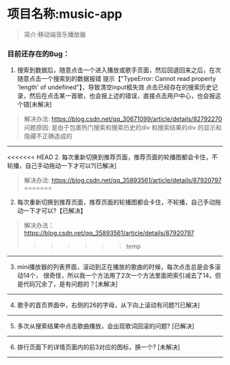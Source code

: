 # 项目名称:music-app

> 简介:移动端音乐播放器

### 目前还存在的Bug：

1. 搜索到数据后，随意点击一个进入播放或歌手页面，然后回退回来之后，在次随意点击一个搜索到的数据报错
   提示【"TypeError: Cannot read property 'length' of undefined"】，导致清空input框失效
   点击已经存在的搜索历史记录，然后在点击某一首歌，也会报上述的错误，直接点击用户中心，也会报这个错[未解决]
> 解决办法: https://blog.csdn.net/qq_30671099/article/details/82792270
> 问题原因: 是由于包裹热门搜索和搜索历史的div 和搜索结果的div 的显示和隐藏不正确造成的
---
<<<<<<< HEAD
2. 每次重新切换到推荐页面，推荐页面的轮播图都会卡住，不轮播，自己手动拖动一下才可以?[已解决]
> 解决办法: https://blog.csdn.net/qq_35893561/article/details/87920797
=======
2. 每次重新切换到推荐页面，推荐页面的轮播图都会卡住，不轮播，自己手动拖动一下才可以?【已解决】
> 解决办法：https://blog.csdn.net/qq_35893561/article/details/87920797
>>>>>>> temp
---
3. mini播放器的列表界面，滚动到正在播放的歌曲的时候，每次点击总是会多滚动14个，
   很奇怪，所以我一个方法用了2次一个方法里面把索引减去了14，但是代码冗余了，是有问题的？[未解决]
---
4. 歌手的首页界面中，右侧的26的字母，从下向上滚动有问题?[已解决]
---
5. 多次从搜索结果中点击歌曲播放，会出现歌词回滚的问题? [已解决]
---
6. 排行页面下的详情页面内的前3对应的图标，换一个? [未解决]
---
